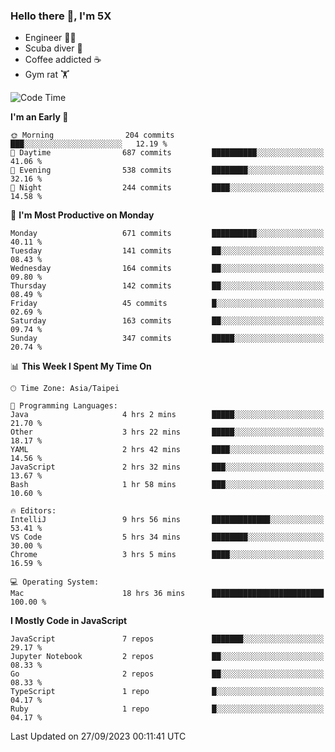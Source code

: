 ### Hello there 👋, I'm 5X

* Engineer 👨‍💻
* Scuba diver 🤿
* Coffee addicted ☕️
* Gym rat 🏋️

<!--START_SECTION:waka-->
![Code Time](http://img.shields.io/badge/Code%20Time-556%20hrs%2048%20mins-blue)

**I'm an Early 🐤** 

```text
🌞 Morning                204 commits         ███░░░░░░░░░░░░░░░░░░░░░░   12.19 % 
🌆 Daytime                687 commits         ██████████░░░░░░░░░░░░░░░   41.06 % 
🌃 Evening                538 commits         ████████░░░░░░░░░░░░░░░░░   32.16 % 
🌙 Night                  244 commits         ████░░░░░░░░░░░░░░░░░░░░░   14.58 % 
```
📅 **I'm Most Productive on Monday** 

```text
Monday                   671 commits         ██████████░░░░░░░░░░░░░░░   40.11 % 
Tuesday                  141 commits         ██░░░░░░░░░░░░░░░░░░░░░░░   08.43 % 
Wednesday                164 commits         ██░░░░░░░░░░░░░░░░░░░░░░░   09.80 % 
Thursday                 142 commits         ██░░░░░░░░░░░░░░░░░░░░░░░   08.49 % 
Friday                   45 commits          █░░░░░░░░░░░░░░░░░░░░░░░░   02.69 % 
Saturday                 163 commits         ██░░░░░░░░░░░░░░░░░░░░░░░   09.74 % 
Sunday                   347 commits         █████░░░░░░░░░░░░░░░░░░░░   20.74 % 
```


📊 **This Week I Spent My Time On** 

```text
🕑︎ Time Zone: Asia/Taipei

💬 Programming Languages: 
Java                     4 hrs 2 mins        █████░░░░░░░░░░░░░░░░░░░░   21.70 % 
Other                    3 hrs 22 mins       █████░░░░░░░░░░░░░░░░░░░░   18.17 % 
YAML                     2 hrs 42 mins       ████░░░░░░░░░░░░░░░░░░░░░   14.56 % 
JavaScript               2 hrs 32 mins       ███░░░░░░░░░░░░░░░░░░░░░░   13.67 % 
Bash                     1 hr 58 mins        ███░░░░░░░░░░░░░░░░░░░░░░   10.60 % 

🔥 Editors: 
IntelliJ                 9 hrs 56 mins       █████████████░░░░░░░░░░░░   53.41 % 
VS Code                  5 hrs 34 mins       ████████░░░░░░░░░░░░░░░░░   30.00 % 
Chrome                   3 hrs 5 mins        ████░░░░░░░░░░░░░░░░░░░░░   16.59 % 

💻 Operating System: 
Mac                      18 hrs 36 mins      █████████████████████████   100.00 % 
```

**I Mostly Code in JavaScript** 

```text
JavaScript               7 repos             ███████░░░░░░░░░░░░░░░░░░   29.17 % 
Jupyter Notebook         2 repos             ██░░░░░░░░░░░░░░░░░░░░░░░   08.33 % 
Go                       2 repos             ██░░░░░░░░░░░░░░░░░░░░░░░   08.33 % 
TypeScript               1 repo              █░░░░░░░░░░░░░░░░░░░░░░░░   04.17 % 
Ruby                     1 repo              █░░░░░░░░░░░░░░░░░░░░░░░░   04.17 % 
```




 Last Updated on 27/09/2023 00:11:41 UTC
<!--END_SECTION:waka-->
